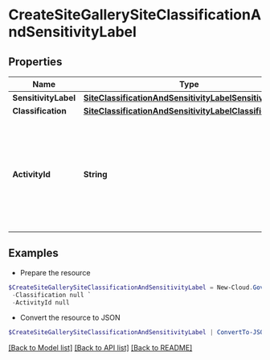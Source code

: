# CreateSiteGallerySiteClassificationAndSensitivityLabel
## Properties

Name | Type | Description | Notes
------------ | ------------- | ------------- | -------------
**SensitivityLabel** | [**SiteClassificationAndSensitivityLabelSensitivityLabel**](SiteClassificationAndSensitivityLabelSensitivityLabel.md) |  | [optional] 
**Classification** | [**SiteClassificationAndSensitivityLabelClassification**](SiteClassificationAndSensitivityLabelClassification.md) |  | [optional] 
**ActivityId** | **String** | An unique identifier for the activity which can be used to find configuration in the dynamic service if it is assign by IT | [optional] 

## Examples

- Prepare the resource
```powershell
$CreateSiteGallerySiteClassificationAndSensitivityLabel = New-Cloud.Governance.ClientCreateSiteGallerySiteClassificationAndSensitivityLabel  -SensitivityLabel null `
 -Classification null `
 -ActivityId null
```

- Convert the resource to JSON
```powershell
$CreateSiteGallerySiteClassificationAndSensitivityLabel | ConvertTo-JSON
```

[[Back to Model list]](../README.md#documentation-for-models) [[Back to API list]](../README.md#documentation-for-api-endpoints) [[Back to README]](../README.md)

